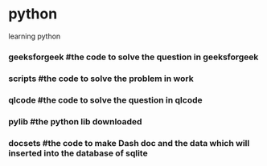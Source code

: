# python
learning python
### geeksforgeek    #the code to solve the question in geeksforgeek
### scripts         #the code to solve the problem in work
### qlcode          #the code to solve the question in qlcode
### pylib           #the python lib downloaded
### docsets         #the code to make Dash doc and the data which will inserted into the database of sqlite
